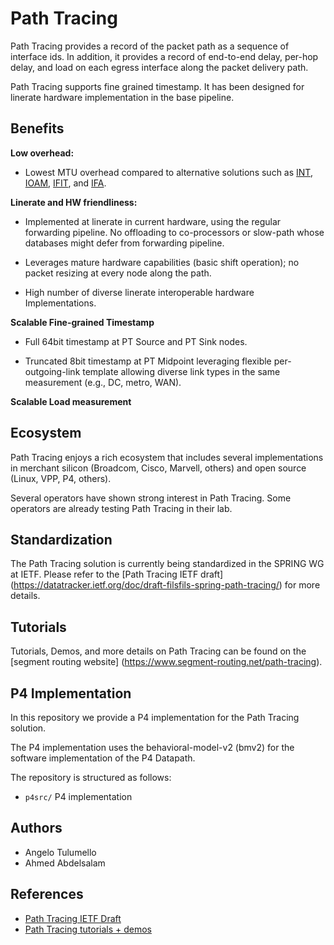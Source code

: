 # Path Tracing 

Path Tracing provides a record of the packet path as a sequence of interface ids. In addition, it provides a record of end-to-end delay, per-hop delay, and load on each egress interface along the packet delivery path.

Path Tracing supports fine grained timestamp. It has been designed for linerate hardware implementation in the base pipeline. 

## Benefits 
**Low overhead:**

- Lowest MTU overhead compared to alternative solutions such as [INT](https://github.com/p4lang/p4-applications/blob/master/docs/INT_v2_1.pdf), [IOAM](https://www.ietf.org/archive/id/draft-ietf-ippm-ioam-data-17.txt), [IFIT](https://www.ietf.org/archive/id/draft-song-opsawg-ifit-framework-17.txt), and [IFA](https://www.ietf.org/archive/id/draft-kumar-ippm-ifa-04.txt).

**Linerate and HW friendliness:**

- Implemented at linerate in current hardware, using the regular forwarding pipeline. No offloading to co-processors or slow-path whose databases might defer from forwarding pipeline.

- Leverages mature hardware capabilities (basic shift operation); no packet resizing at every node along the path.

- High number of diverse linerate interoperable hardware Implementations.

**Scalable Fine-grained Timestamp**

- Full 64bit timestamp at PT Source and PT Sink nodes.

- Truncated 8bit timestamp at PT Midpoint leveraging flexible per-outgoing-link template allowing diverse link types in the same measurement (e.g., DC, metro, WAN).

**Scalable Load measurement**

## Ecosystem 

Path Tracing enjoys a rich ecosystem that includes several implementations in merchant silicon (Broadcom, Cisco, Marvell, others) and open source (Linux, VPP, P4, others). 

Several operators have shown strong interest in Path Tracing. Some operators are already testing Path Tracing in their lab. 

## Standardization 

The Path Tracing solution is currently being standardized in the SPRING WG at IETF. Please refer to the [Path Tracing IETF draft] (https://datatracker.ietf.org/doc/draft-filsfils-spring-path-tracing/) for more details. 

## Tutorials  

Tutorials, Demos, and more details on Path Tracing can be found on the [segment routing website] (https://www.segment-routing.net/path-tracing). 


## P4 Implementation
In this repository we provide a P4 implementation for the Path Tracing solution. 

The P4 implementation uses the behavioral-model-v2 (bmv2) for the software implementation of the P4 Datapath.

The repository is structured as follows:

 * `p4src/` P4 implementation


## Authors 
 * Angelo Tulumello
 * Ahmed Abdelsalam 


## References
* [Path Tracing IETF Draft](https://datatracker.ietf.org/doc/draft-filsfils-spring-path-tracing/)
* [Path Tracing tutorials + demos](https://www.segment-routing.net/path-tracing)